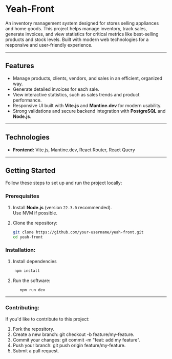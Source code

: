 # **Yeah-Front**

An inventory management system designed for stores selling appliances and home goods. This project helps manage inventory, track sales, generate invoices, and view statistics for critical metrics like best-selling products and stock levels. Built with modern web technologies for a responsive and user-friendly experience.

---

## **Features**
- Manage products, clients, vendors, and sales in an efficient, organized way.
- Generate detailed invoices for each sale.
- View interactive statistics, such as sales trends and product performance.
- Responsive UI built with **Vite.js** and **Mantine.dev** for modern usability.
- Strong validations and secure backend integration with **PostgreSQL** and **Node.js**.

---

## **Technologies**
- **Frontend:** Vite.js, Mantine.dev, React Router, React Query

---

## **Getting Started**
Follow these steps to set up and run the project locally:

### **Prerequisites**
1. Install **Node.js** (version `22.3.0` recommended).  
   Use NVM if possible.

2. Clone the repository:
   ```bash
   git clone https://github.com/your-username/yeah-front.git
   cd yeah-front
   ```
### **Installation**:  
1. Install dependencies
  ```bash    
      npm install
  ```
2. Run the software:
   ```bash
      npm run dev
   ```

---

### **Contributing**:
If you'd like to contribute to this project:

1. Fork the repository.
2. Create a new branch: git checkout -b feature/my-feature.
3. Commit your changes: git commit -m "feat: add my feature".
4. Push your branch: git push origin feature/my-feature.
5. Submit a pull request.
